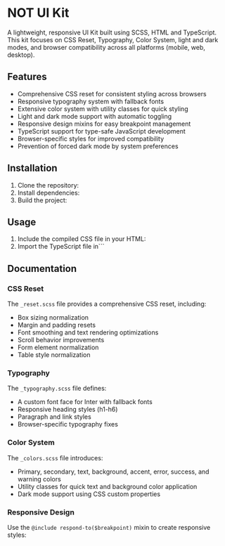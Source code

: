 # NOT UI Kit

A lightweight, responsive UI Kit built using SCSS, HTML and TypeScript. This kit focuses on CSS Reset, Typography, Color System, light and dark modes, and browser compatibility across all platforms (mobile, web, desktop).

## Features

- Comprehensive CSS reset for consistent styling across browsers
- Responsive typography system with fallback fonts
- Extensive color system with utility classes for quick styling
- Light and dark mode support with automatic toggling
- Responsive design mixins for easy breakpoint management
- TypeScript support for type-safe JavaScript development
- Browser-specific styles for improved compatibility
- Prevention of forced dark mode by system preferences

## Installation

1. Clone the repository:
2. Install dependencies:
3. Build the project:

## Usage

1. Include the compiled CSS file in your HTML:
2. Import the TypeScript file in```

## Documentation

### CSS Reset

The `_reset.scss` file provides a comprehensive CSS reset, including:

- Box sizing normalization
- Margin and padding resets
- Font smoothing and text rendering optimizations
- Scroll behavior improvements
- Form element normalization
- Table style normalization

### Typography

The `_typography.scss` file defines:

- A custom font face for Inter with fallback fonts
- Responsive heading styles (h1-h6)
- Paragraph and link styles
- Browser-specific typography fixes

### Color System

The `_colors.scss` file introduces:

- Primary, secondary, text, background, accent, error, success, and warning colors
- Utility classes for quick text and background color application
- Dark mode support using CSS custom properties

### Responsive Design

Use the `@include respond-to($breakpoint)` mixin to create responsive styles: